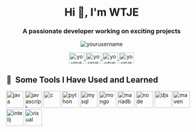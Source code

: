 <h1 align="center">Hi 👋, I'm WTJE</h1>
<h3 align="center">A passionate developer working on exciting projects</h3>

<p align="center">
  <img src="https://komarev.com/ghpvc/?username=yourusername&label=Profile%20views&color=0e75b6&style=flat" alt="yourusername" />
</p>

<p align="center">
  <a href="https://linkedin.com/in/yourusername" target="blank">
    <img align="center" src="https://cdn.jsdelivr.net/gh/devicons/devicon/icons/linkedin/linkedin-original.svg" alt="yourusername" height="30" width="40" />
  </a>
  <a href="https://stackoverflow.com/users/youruserid" target="blank">
    <img align="center" src="https://cdn.jsdelivr.net/gh/devicons/devicon/icons/stackoverflow/stackoverflow-original.svg" alt="youruserid" height="30" width="40" />
  </a>
  <a href="https://twitter.com/yourusername" target="blank">
    <img align="center" src="https://cdn.jsdelivr.net/gh/devicons/devicon/icons/twitter/twitter-original.svg" alt="yourusername" height="30" width="40" />
  </a>
  <a href="https://github.com/yourusername" target="blank">
    <img align="center" src="https://cdn.jsdelivr.net/gh/devicons/devicon/icons/github/github-original.svg" alt="yourusername" height="30" width="40" />
  </a>
</p>

<h2> 🚀 &nbsp;Some Tools I Have Used and Learned</h2>
<p align="left">
<img src="https://cdn.jsdelivr.net/gh/devicons/devicon@latest/icons/java/java-original.svg" alt="java" width="45" height="45"/>
<img src="https://cdn.jsdelivr.net/gh/devicons/devicon@latest/icons/javascript/javascript-original.svg" alt="javascript" width="45" height="45"/>
<img src="https://cdn.jsdelivr.net/gh/devicons/devicon@latest/icons/c/c-original.svg" alt="c" width="45" height="45"/>
<img src="https://cdn.jsdelivr.net/gh/devicons/devicon@latest/icons/python/python-original.svg" alt="python" width="45" height="45"/>
<img src="https://cdn.jsdelivr.net/gh/devicons/devicon@latest/icons/mysql/mysql-original-wordmark.svg" alt="mysql" width="45" height="45"/>
<img src="https://cdn.jsdelivr.net/gh/devicons/devicon@latest/icons/mongodb/mongodb-original.svg" alt="mongo" width="45" height="45"/>
<img src="https://cdn.jsdelivr.net/gh/devicons/devicon@latest/icons/mariadb/mariadb-original-wordmark.svg" alt="mariadb" width="45" height="45"/>
<img src="https://cdn.jsdelivr.net/gh/devicons/devicon@latest/icons/nodejs/nodejs-original-wordmark.svg" alt="node" width="45" height="45"/>
<img src="https://cdn.jsdelivr.net/gh/devicons/devicon@latest/icons/discordjs/discordjs-original.svg" alt="djs" width="45" height="45"/>
<img src="https://cdn.jsdelivr.net/gh/devicons/devicon@latest/icons/maven/maven-original.svg" alt="maven" width="45" height="45"/>
<img src="https://cdn.jsdelivr.net/gh/devicons/devicon@latest/icons/intellij/intellij-original.svg" alt="intelij" width="45" height="45"/>
<img src="https://cdn.jsdelivr.net/gh/devicons/devicon@latest/icons/vscode/vscode-original.svg" alt="visual" width="45" height="45"/>
</p>
